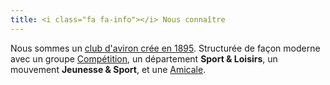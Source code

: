 ```yaml
---
title: <i class="fa fa-info"></i> Nous connaître
---
```

Nous sommes un [club d'aviron crée en 1895](/club/historique). Structurée de façon moderne avec un groupe [Compétition](/aviron/competition), un département **Sport & Loisirs**, un mouvement **Jeunesse & Sport**, et une [Amicale](/club/amicale).